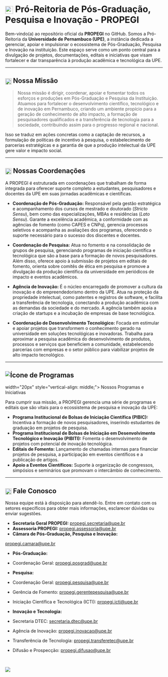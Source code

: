 <h1><img src="caminho/para/seu/icone.png" alt="Logo PROPEGI" width="25px"
style="vertical-align: middle;"> Pró-Reitoria de Pós-Graduação, Pesquisa e Inovação -
PROPEGI</h1>

Bem-vindo(a) ao repositório oficial da **PROPEGI** no GitHub. Somos a Pró-Reitoria da
**Universidade de Pernambuco (UPE)**, a instância dedicada a gerenciar, apoiar e
impulsionar o ecossistema de Pós-Graduação, Pesquisa e Inovação na instituição. Este
espaço serve como um ponto central para a divulgação de projetos, documentações, editais e
iniciativas que visam fortalecer e dar transparência à produção acadêmica e tecnológica da
UPE.

---

<h2><img src="caminho/para/seu/icone_missao.png" alt="Ícone de Missão" width="20px"
style="vertical-align: middle;"> Nossa Missão</h2>

> Nossa missão é dirigir, coordenar, apoiar e fomentar todos os esforços e produções em
Pós-Graduação e Pesquisa da Instituição. Atuamos para fortalecer o desenvolvimento
científico, tecnológico e de inovação em Pernambuco, criando um ambiente propício para a
geração de conhecimento de alto impacto, a formação de pesquisadores qualificados e a
transferência de tecnologia para a sociedade, contribuindo assim para o progresso regional e
nacional.

Isso se traduz em ações concretas como a captação de recursos, a formulação de políticas
de incentivo à pesquisa, o estabelecimento de parcerias estratégicas e a garantia de que a
produção intelectual da UPE gere valor e impacto social.

---

<h2><img src="caminho/para/seu/icone_setores.png" alt="Ícone de Setores" width="20px"
style="vertical-align: middle;"> Nossas Coordenações</h2>

A PROPEGI é estruturada em coordenações que trabalham de forma integrada para oferecer
suporte completo a estudantes, pesquisadores e docentes da UPE em suas jornadas
acadêmicas e científicas.

* **Coordenação de Pós-Graduação:** Responsável pela gestão estratégica e
acompanhamento dos cursos de mestrado e doutorado (*Stricto Sensu*), bem como das
especializações, MBAs e residências (*Lato Sensu*). Garante a excelência acadêmica, a
conformidade com as agências de fomento (como CAPES e CNPq), gerencia processos
seletivos e acompanha as avaliações dos programas, oferecendo o suporte necessário para o
sucesso dos discentes e docentes.

* **Coordenação de Pesquisa:** Atua no fomento e na consolidação de grupos de pesquisa,
gerenciando programas de iniciação científica e tecnológica que são a base para a formação
de novos pesquisadores. Além disso, oferece apoio à submissão de projetos em editais de
fomento, orienta sobre comitês de ética em pesquisa e promove a divulgação da produção
científica da universidade em periódicos de impacto e eventos acadêmicos.

* **Agência de Inovação:** É o núcleo encarregado de promover a cultura da inovação e do
empreendedorismo dentro da UPE. Atua na proteção da propriedade intelectual, como
patentes e registros de software, e facilita a transferência de tecnologia, conectando a
produção acadêmica com as demandas da sociedade e do mercado. A agência também
apoia a criação de startups e a incubação de empresas de base tecnológica.

* **Coordenação de Desenvolvimento Tecnológico:** Focada em estimular e apoiar projetos
que transformem o conhecimento gerado na universidade em soluções tecnológicas e
inovadoras. Trabalha para aproximar a pesquisa acadêmica do desenvolvimento de produtos,
processos e serviços que beneficiem a comunidade, estabelecendo parcerias com empresas
e o setor público para viabilizar projetos de alto impacto tecnológico.

---

## <img src="caminho/para/seu/icone_programas.png" alt="Ícone de Programas">
width="20px" style="vertical-align: middle;"> Nossos Programas e Iniciativas

Para cumprir sua missão, a PROPEGI gerencia uma série de programas e editais que são vitais
para o ecossistema de pesquisa e inovação da UPE:

* **Programa Institucional de Bolsas de Iniciação Científica (PIBIC):** Incentiva a formação de
novos pesquisadores, inserindo estudantes de graduação em projetos de pesquisa.
* **Programa Institucional de Bolsas de Iniciação em Desenvolvimento Tecnológico e
Inovação (PIBITI):** Fomenta o desenvolvimento de projetos com potencial de inovação
tecnológica.
* **Editais de Fomento:** Lançamento de chamadas internas para financiar projetos de
pesquisa, a participação em eventos científicos e a publicação de artigos.
* **Apoio a Eventos Científicos:** Suporte à organização de congressos, simpósios e
seminários que promovam o intercâmbio de conhecimento.

---

<h2><img src="caminho/para/seu/icone_contato.png" alt="Ícone de Contato" width="20px"
style="vertical-align: middle;"> Fale Conosco</h2>

Nossa equipe está à disposição para atendê-lo. Entre em contato com os setores específicos
para obter mais informações, esclarecer dúvidas ou enviar sugestões.

* **Secretaria Geral PROPEGI:**
[propegi.secretaria@upe.br](mailto:propegi.secretaria@upe.br)
* **Assessoria PROPEGI:** [propegi.assessoria@upe.br](mailto:propegi.assessoria@upe.br)
* **Câmara de Pós-Graduação, Pesquisa e Inovação:**

[propegi.camara@upe.br](mailto:propegi.camara@upe.br)

* **Pós-Graduação:**
* Coordenação Geral: [propegi.posgrad@upe.br](mailto:propegi.posgrad@upe.br)

* **Pesquisa:**
* Coordenação Geral: [propegi.pesquisa@upe.br](mailto:propegi.pesquisa@upe.br)
* Gerência de Fomento:
[propegi.gerentepesquisa@upe.br](mailto:propegi.gerentepesquisa@upe.br)
* Iniciação Científica e Tecnológica (ICTI): [propegi.icti@upe.br](mailto:propegi.icti@upe.br)

* **Inovação e Tecnologia:**
* Secretaria DTEC: [secretaria.dtec@upe.br](mailto:secretaria.dtec@upe.br)
* Agência de Inovação: [propegi.inovacao@upe.br](mailto:propegi.inovacao@upe.br)
* Transferência de Tecnologia:
[propegi.transferetec@upe.br](mailto:propegi.transferetec@upe.br)
* Difusão e Prospecção: [propegi.difusao@upe.br](mailto:propegi.difusao@upe.br)

<br>

<a href="https://www.instagram.com/upe.propegi/" target="_blank"><img
src="https://img.shields.io/badge/-Instagram-%23E4405F?style=for-the-badge&logo=instagr
am&logoColor=white" target="_blank"></a>
